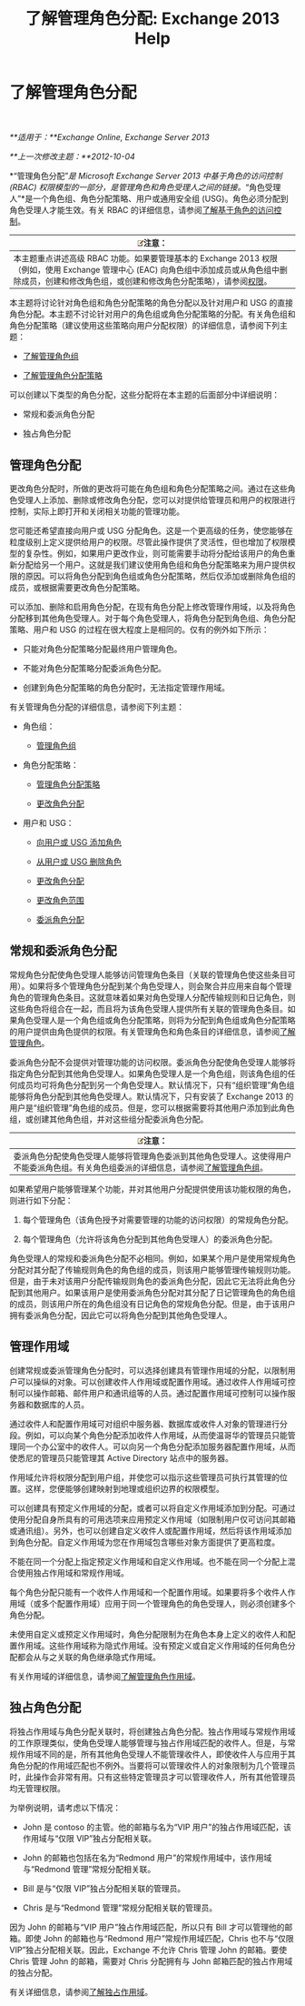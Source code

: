 ﻿---
title: '了解管理角色分配: Exchange 2013 Help'
TOCTitle: 了解管理角色分配
ms:assetid: 1dc33dd6-52fb-4852-a5ce-027bc73e1d8f
ms:mtpsurl: https://technet.microsoft.com/zh-cn/library/Dd335131(v=EXCHG.150)
ms:contentKeyID: 50490168
ms.date: 01/11/2018
mtps_version: v=EXCHG.150
ms.translationtype: HT
---

# 了解管理角色分配

 

_**适用于：**Exchange Online, Exchange Server 2013_

_**上一次修改主题：**2012-10-04_

*“管理角色分配”*是 Microsoft Exchange Server 2013 中基于角色的访问控制 (RBAC) 权限模型的一部分，是管理角色和角色受理人之间的链接。*“角色受理人”*是一个角色组、角色分配策略、用户或通用安全组 (USG)。角色必须分配到角色受理人才能生效。有关 RBAC 的详细信息，请参阅[了解基于角色的访问控制](understanding-role-based-access-control-exchange-2013-help.md)。

<table>
<thead>
<tr class="header">
<th><img src="images/Bb124558.note(EXCHG.150).gif" title="注意" alt="注意" />注意：</th>
</tr>
</thead>
<tbody>
<tr class="odd">
<td>本主题重点讲述高级 RBAC 功能。如果要管理基本的 Exchange 2013 权限（例如，使用 Exchange 管理中心 (EAC) 向角色组中添加成员或从角色组中删除成员，创建和修改角色组，或创建和修改角色分配策略），请参阅<a href="permissions-exchange-2013-help.md">权限</a>。</td>
</tr>
</tbody>
</table>


本主题将讨论针对角色组和角色分配策略的角色分配以及针对用户和 USG 的直接角色分配。本主题不讨论针对用户的角色组或角色分配策略的分配。有关角色组和角色分配策略（建议使用这些策略向用户分配权限）的详细信息，请参阅下列主题：

  - [了解管理角色组](understanding-management-role-groups-exchange-2013-help.md)

  - [了解管理角色分配策略](understanding-management-role-assignment-policies-exchange-2013-help.md)

可以创建以下类型的角色分配，这些分配将在本主题的后面部分中详细说明：

  - 常规和委派角色分配

  - 独占角色分配

## 管理角色分配

更改角色分配时，所做的更改将可能在角色组和角色分配策略之间。通过在这些角色受理人上添加、删除或修改角色分配，您可以对提供给管理员和用户的权限进行控制，实际上即打开和关闭相关功能的管理功能。

您可能还希望直接向用户或 USG 分配角色。这是一个更高级的任务，使您能够在粒度级别上定义提供给用户的权限。尽管此操作提供了灵活性，但也增加了权限模型的复杂性。例如，如果用户更改作业，则可能需要手动将分配给该用户的角色重新分配给另一个用户。这就是我们建议使用角色组和角色分配策略来为用户提供权限的原因。可以将角色分配到角色组或角色分配策略，然后仅添加或删除角色组的成员，或根据需要更改角色分配策略。

可以添加、删除和启用角色分配，在现有角色分配上修改管理作用域，以及将角色分配移到其他角色受理人。对于每个角色受理人，将角色分配到角色组、角色分配策略、用户和 USG 的过程在很大程度上是相同的。仅有的例外如下所示：

  - 只能对角色分配策略分配最终用户管理角色。

  - 不能对角色分配策略分配委派角色分配。

  - 创建到角色分配策略的角色分配时，无法指定管理作用域。

有关管理角色分配的详细信息，请参阅下列主题：

  - 角色组：
    
      - [管理角色组](manage-role-groups-exchange-2013-help.md)

  - 角色分配策略：
    
      - [管理角色分配策略](manage-role-assignment-policies-exchange-2013-help.md)
    
      - [更改角色分配](change-a-role-assignment-exchange-2013-help.md)

  - 用户和 USG：
    
      - [向用户或 USG 添加角色](add-a-role-to-a-user-or-usg-exchange-2013-help.md)
    
      - [从用户或 USG 删除角色](remove-a-role-from-a-user-or-usg-exchange-2013-help.md)
    
      - [更改角色分配](change-a-role-assignment-exchange-2013-help.md)
    
      - [更改角色范围](change-a-role-scope-exchange-2013-help.md)
    
      - [委派角色分配](delegate-role-assignments-exchange-2013-help.md)

## 常规和委派角色分配

常规角色分配使角色受理人能够访问管理角色条目（关联的管理角色使这些条目可用）。如果将多个管理角色分配到某个角色受理人，则会聚合并应用来自每个管理角色的管理角色条目。这就意味着如果对角色受理人分配传输规则和日记角色，则这些角色将组合在一起，而且将为该角色受理人提供所有关联的管理角色条目。如果角色受理人是一个角色组或角色分配策略，则将为分配到角色组或角色分配策略的用户提供由角色提供的权限。有关管理角色和角色条目的详细信息，请参阅[了解管理角色](understanding-management-roles-exchange-2013-help.md)。

委派角色分配不会提供对管理功能的访问权限。委派角色分配使角色受理人能够将指定角色分配到其他角色受理人。如果角色受理人是一个角色组，则该角色组的任何成员均可将角色分配到另一个角色受理人。默认情况下，只有“组织管理”角色组能够将角色分配到其他角色受理人。默认情况下，只有安装了 Exchange 2013 的用户是“组织管理”角色组的成员。但是，您可以根据需要将其他用户添加到此角色组，或创建其他角色组，并对这些组分配委派角色分配。

<table>
<thead>
<tr class="header">
<th><img src="images/Bb124558.note(EXCHG.150).gif" title="注意" alt="注意" />注意：</th>
</tr>
</thead>
<tbody>
<tr class="odd">
<td>委派角色分配使角色受理人能够将管理角色委派到其他角色受理人。这使得用户不能委派角色组。有关角色组委派的详细信息，请参阅<a href="understanding-management-role-groups-exchange-2013-help.md">了解管理角色组</a>。</td>
</tr>
</tbody>
</table>


如果希望用户能够管理某个功能，并对其他用户分配提供使用该功能权限的角色，则进行如下分配：

1.  每个管理角色（该角色授予对需要管理的功能的访问权限）的常规角色分配。

2.  每个管理角色（允许将该角色分配到其他角色受理人）的委派角色分配。

角色受理人的常规和委派角色分配不必相同。例如，如果某个用户是使用常规角色分配对其分配了传输规则角色的角色组的成员，则该用户能够管理传输规则功能。但是，由于未对该用户分配传输规则角色的委派角色分配，因此它无法将此角色分配到其他用户。如果该用户是使用委派角色分配对其分配了日记管理角色的角色组的成员，则该用户所在的角色组没有日记角色的常规角色分配。但是，由于该用户拥有委派角色分配，因此它可以将角色分配到其他角色受理人。

## 管理作用域

创建常规或委派管理角色分配时，可以选择创建具有管理作用域的分配，以限制用户可以操纵的对象。可以创建收件人作用域或配置作用域。通过收件人作用域可控制可以操作邮箱、邮件用户和通讯组等的人员。通过配置作用域可控制可以操作服务器和数据库的人员。

通过收件人和配置作用域可对组织中服务器、数据库或收件人对象的管理进行分段。例如，可以向某个角色分配添加收件人作用域，从而使温哥华的管理员只能管理同一个办公室中的收件人。可以向另一个角色分配添加服务器配置作用域，从而使悉尼的管理员只能管理其 Active Directory 站点中的服务器。

作用域允许将权限分配到用户组，并使您可以指示这些管理员可执行其管理的位置。这样，您便能够创建映射到地理或组织边界的权限模型。

可以创建具有预定义作用域的分配，或者可以将自定义作用域添加到分配。可通过使用分配自身所具有的可用选项来应用预定义作用域（如限制用户仅可访问其邮箱或通讯组）。另外，也可以创建自定义收件人或配置作用域，然后将该作用域添加到角色分配。自定义作用域为您在作用域包含哪些对象方面提供了更高粒度。

不能在同一个分配上指定预定义作用域和自定义作用域。也不能在同一个分配上混合使用独占作用域和常规作用域。

每个角色分配只能有一个收件人作用域和一个配置作用域。如果要将多个收件人作用域（或多个配置作用域）应用于同一个管理角色的角色受理人，则必须创建多个角色分配。

未使用自定义或预定义作用域时，角色分配限制为在角色本身上定义的收件人和配置作用域。这些作用域称为隐式作用域。没有预定义或自定义作用域的任何角色分配都会从与之关联的角色继承隐式作用域。

有关作用域的详细信息，请参阅[了解管理角色作用域](understanding-management-role-scopes-exchange-2013-help.md)。

## 独占角色分配

将独占作用域与角色分配关联时，将创建独占角色分配。独占作用域与常规作用域的工作原理类似，使角色受理人能够管理与独占作用域匹配的收件人。但是，与常规作用域不同的是，所有其他角色受理人不能管理收件人，即使收件人与应用于其角色分配的作用域匹配也不例外。当要将可以管理收件人的对象限制为几个管理员时，此操作会非常有用。只有这些特定管理员才可以管理收件人，所有其他管理员均无管理权限。

为举例说明，请考虑以下情况：

  - John 是 contoso 的主管。他的邮箱与名为“VIP 用户”的独占作用域匹配，该作用域与“仅限 VIP”独占分配相关联。

  - John 的邮箱也包括在名为“Redmond 用户”的常规作用域中，该作用域与“Redmond 管理”常规分配相关联。

  - Bill 是与“仅限 VIP”独占分配相关联的管理员。

  - Chris 是与“Redmond 管理”常规分配相关联的管理员。

因为 John 的邮箱与“VIP 用户”独占作用域匹配，所以只有 Bill 才可以管理他的邮箱。即使 John 的邮箱也与“Redmond 用户”常规作用域匹配，Chris 也不与“仅限 VIP”独占分配相关联。因此，Exchange 不允许 Chris 管理 John 的邮箱。要使 Chris 管理 John 的邮箱，需要对 Chris 分配拥有与 John 邮箱匹配的独占作用域的独占分配。

有关详细信息，请参阅[了解独占作用域](understanding-exclusive-scopes-exchange-2013-help.md)。

